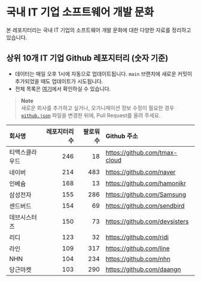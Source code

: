 # 국내 IT 기업 소프트웨어 개발 문화
본 레포지터리는 국내 IT 기업의 소프트웨어 개발 문화에 대한 다양한 자료를 정리하고 있습니다.

## 상위 10개 IT 기업 Github 레포지터리 (숫자 기준)

- 데이터는 매일 오후 1시에 자동으로 업데이트됩니다. `main` 브랜치에 새로운 커밋이 추가되었을 때도 업데이트가 시도됩니다.
- 전체 목록은 [여기](./github.md)에서 확인하실 수 있습니다.

> **Note**<br />
> 새로운 회사를 추가하고 싶거나, 오가니제이션 정보 수정이 필요한 경우 [`github.json`](./github.json) 파일을 변경한 뒤에, Pull Request를 올려 주세요.

<!-- MARKDOWN_TABLE(GITHUB): START -->

| **회사명** | **레포지터리 수** | **팔로워 수** | **Github 주소** |
|:---|---:|---:|:---|
| 티맥스클라우드 | 246 | 18 | https://github.com/tmax-cloud |
| 네이버 | 214 | 483 | https://github.com/naver |
| 인베슘 | 168 | 13 | https://github.com/hamonikr |
| 삼성전자 | 155 | 286 | https://github.com/Samsung |
| 센드버드 | 154 | 69 | https://github.com/sendbird |
| 데브시스터즈 | 150 | 73 | https://github.com/devsisters |
| 리디 | 123 | 32 | https://github.com/ridi |
| 라인 | 109 | 317 | https://github.com/line |
| NHN | 104 | 234 | https://github.com/nhn |
| 당근마켓 | 103 | 290 | https://github.com/daangn |

<!-- MARKDOWN_TABLE(GITHUB): END -->
